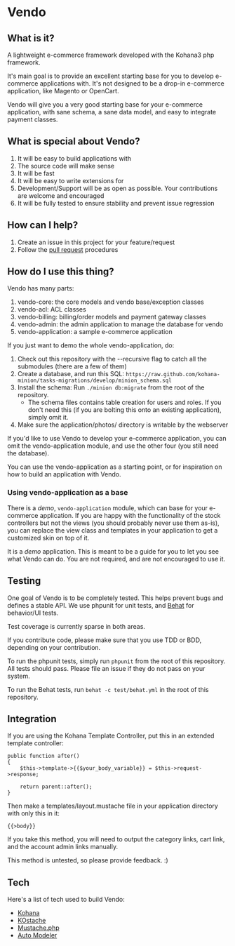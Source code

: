 # Vendo

## What is it?

A lightweight e-commerce framework developed with the Kohana3 php framework.

It's main goal is to provide an excellent starting base for you to develop e-commerce applications with. It's not designed to be a drop-in e-commerce application, like Magento or OpenCart.

Vendo will give you a very good starting base for your e-commerce application, with sane schema, a sane data model, and easy to integrate payment classes.

## What is special about Vendo?

 1. It will be easy to build applications with
 2. The source code will make sense
 3. It will be fast
 4. It will be easy to write extensions for
 5. Development/Support will be as open as possible. Your contributions are welcome and encouraged
 6. It will be fully tested to ensure stability and prevent issue regression

## How can I help?

 1. Create an issue in this project for your feature/request
 2. Follow the [pull request](http://help.github.com/pull-requests/) procedures

## How do I use this thing?

Vendo has many parts:

 1. vendo-core: the core models and vendo base/exception classes
 2. vendo-acl: ACL classes
 3. vendo-billing: billing/order models and payment gateway classes
 4. vendo-admin: the admin application to manage the database for vendo
 5. vendo-application: a sample e-commerce application

If you just want to demo the whole vendo-application, do:

 1. Check out this repository with the --recursive flag to catch all the submodules (there are a few of them)
 2. Create a database, and run this SQL: `https://raw.github.com/kohana-minion/tasks-migrations/develop/minion_schema.sql`
 3. Install the schema: Run `./minion db:migrate` from the root of the repository.
    * The schema files contains table creation for users and roles. If you don't need this (if you are bolting this onto an existing application), simply omit it.
 4. Make sure the application/photos/ directory is writable by the webserver

If you'd like to use Vendo to develop your e-commerce application, you can omit the vendo-application module, and use the other four (you still need the database).

You can use the vendo-application as a starting point, or for inspiration on how to build an application with Vendo.

### Using vendo-application as a base

There is a *demo*,  `vendo-application` module, which can base for your e-commerce application. If you are happy with the functionality of the stock controllers but not the views (you should probably never use them as-is), you can replace the view class and templates in your application to get a customized skin on top of it.

It is a *demo* application. This is meant to be a guide for you to let you see what Vendo can do. You are not required, and are not encouraged to use it.

## Testing

One goal of Vendo is to be completely tested. This helps prevent bugs and defines a stable API. We use phpunit for unit tests, and [Behat](http://everzet.com/Behat/) for behavior/UI tests.

Test coverage is currently sparse in both areas.

If you contribute code, please make sure that you use TDD or BDD, depending on your contribution.

To run the phpunit tests, simply run `phpunit` from the root of this repository. All tests should pass. Please file an issue if they do not pass on your system.

To run the Behat tests, run `behat -c test/behat.yml` in the root of this repository.

## Integration

If you are using the Kohana Template Controller, put this in an extended template controller:

	public function after()
	{
		$this->template->{{$your_body_variable}} = $this->request->response;

		return parent::after();
	}

Then make a templates/layout.mustache file in your application directory with only this in it:

	{{>body}}

If you take this method, you will need to output the category links, cart link, and the account admin links manually.

This method is untested, so please provide feedback. :)

## Tech

Here's a list of tech used to build Vendo:

 * [Kohana](http://github.com/kohana/kohana)
 * [KOstache](http://github.com/zombor/KOstache)
 * [Mustache.php](http://github.com/bobthecow/mustache.php)
 * [Auto Modeler](http://github.com/zombor/Auto-Modeler)